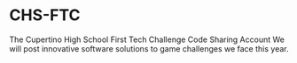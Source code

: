 # CHS-FTC
The Cupertino High School First Tech Challenge Code Sharing Account
We will post innovative software solutions to game challenges we face this year.
